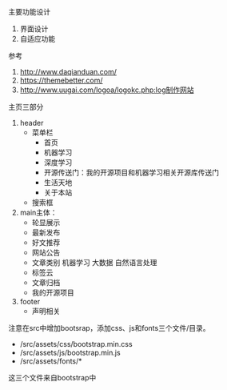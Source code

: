 主要功能设计

1. 界面设计
2. 自适应功能

参考

1. http://www.daqianduan.com/
2. https://themebetter.com/
3. http://www.uugai.com/logoa/logokc.php:log制作网站

主页三部分

1. header
	- 菜单栏
		- 首页
		- 机器学习
		- 深度学习
		- 开源传送门：我的开源项目和机器学习相关开源库传送门
		- 生活天地
		- 关于本站
		<!-- - 文章归档：展示效果分多种，有直接按日期倒排、先按类别再按日期排列、先按标签再按日期排列等 -->
	- 搜索框
2. main主体：
	- 轮显展示
	- 最新发布
	- 好文推荐
	- 网站公告
	- 文章类别   机器学习 大数据 自然语言处理
	- 标签云
	- 文章归档
	- 我的开源项目
3. footer
	- 声明相关


注意在src中增加bootsrap，添加css、js和fonts三个文件/目录。

- /src/assets/css/bootstrap.min.css
- /src/assets/js/bootstrap.min.js
- /src/assets/fonts/*

这三个文件来自bootstrap中
